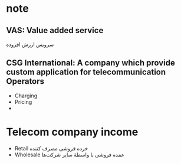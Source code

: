 # note

## VAS: Value added service 
سرویس ارزش افزوده

##

## CSG International: A company which provide custom application for telecommunication Operators

* Charging
* Pricing
* 

# Telecom company income

* Retail خرده فروشی مصرف کننده
* Wholesale عمده فروشی با واسطهٔ سایر شرکت‌ها

